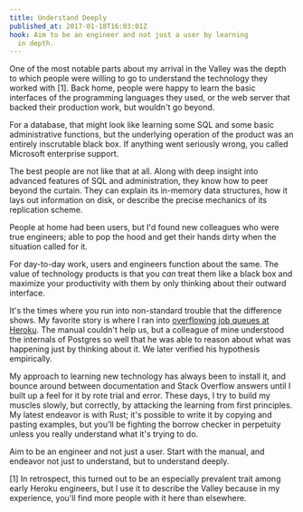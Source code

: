 ```yaml
---
title: Understand Deeply
published_at: 2017-01-18T16:03:01Z
hook: Aim to be an engineer and not just a user by learning
  in depth.
---
```


One of the most notable parts about my arrival in the
Valley was the depth to which people were willing to go to
understand the technology they worked with [1]. Back home,
people were happy to learn the basic interfaces of the
programming languages they used, or the web server that
backed their production work, but wouldn't go beyond.

For a database, that might look like learning some SQL and
some basic administrative functions, but the underlying
operation of the product was an entirely inscrutable black
box. If anything went seriously wrong, you called Microsoft
enterprise support.

The best people are not like that at all. Along with deep
insight into advanced features of SQL and administration,
they know how to peer beyond the curtain. They can explain
its in-memory data structures, how it lays out information
on disk, or describe the precise mechanics of its
replication scheme.

People at home had been users, but I'd found new colleagues
who were true engineers; able to pop the hood and get their
hands dirty when the situation called for it.

For day-to-day work, users and engineers function about the
same. The value of technology products is that you _can_
treat them like a black box and maximize your productivity
with them by only thinking about their outward interface.

It's the times where you run into non-standard trouble that
the difference shows. My favorite story is where I ran into
[overflowing job queues at Heroku](/postgres-queues). The
manual couldn't help us, but a colleague of mine understood
the internals of Postgres so well that he was able to
reason about what was happening just by thinking about it.
We later verified his hypothesis empirically.

My approach to learning new technology has always been to
install it, and bounce around between documentation and
Stack Overflow answers until I built up a feel for it by
rote trial and error. These days, I try to build my muscles
slowly, but correctly, by attacking the learning from first
principles. My latest endeavor is with Rust; it's possible
to write it by copying and pasting examples, but you'll be
fighting the borrow checker in perpetuity unless you really
understand what it's trying to do.

Aim to be an engineer and not just a user. Start with the
manual, and endeavor not just to understand, but to
understand deeply.

[1] In retrospect, this turned out to be an especially
    prevalent trait among early Heroku engineers, but I use
    it to describe the Valley because in my experience,
    you'll find more people with it here than elsewhere.
